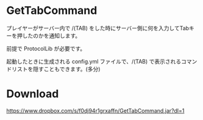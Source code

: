 # GetTabCommand
プレイヤーがサーバー内で /(TAB) をした時にサーバー側に何を入力してTabキーを押したのかを通知します。
 
前提で ProtocolLib が必要です。
 
起動したときに生成される config.yml ファイルで、/(TAB) で表示されるコマンドリストを隠すこともできます。(多分)
 
# Download
https://www.dropbox.com/s/f0dj94r1grxaffn/GetTabCommand.jar?dl=1
